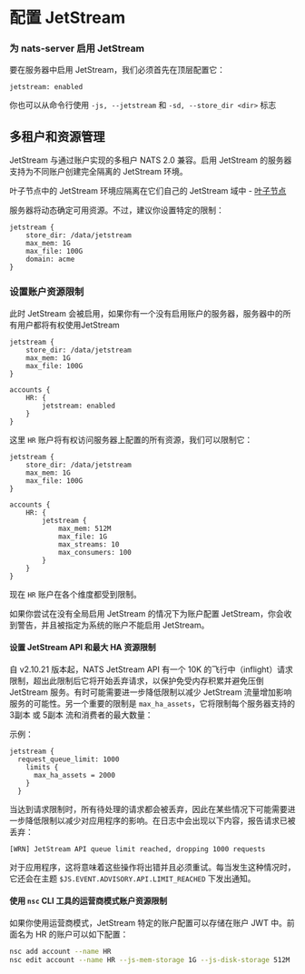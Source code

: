 # 配置 JetStream

### 为 nats-server 启用 JetStream

要在服务器中启用 JetStream，我们必须首先在顶层配置它：

```
jetstream: enabled
```

你也可以从命令行使用 `-js, --jetstream` 和 `-sd, --store_dir <dir>` 标志

## 多租户和资源管理

JetStream 与通过账户实现的多租户 NATS 2.0 兼容。启用 JetStream 的服务器支持为不同账户创建完全隔离的 JetStream 环境。

叶子节点中的 JetStream 环境应隔离在它们自己的 JetStream 域中 - [叶子节点](../leafnodes/)

服务器将动态确定可用资源。不过，建议你设置特定的限制：

```
jetstream {
    store_dir: /data/jetstream
    max_mem: 1G
    max_file: 100G
    domain: acme
}
```

### 设置账户资源限制

此时 JetStream 会被启用，如果你有一个没有启用账户的服务器，服务器中的所有用户都将有权使用JetStream

```
jetstream {
    store_dir: /data/jetstream
    max_mem: 1G
    max_file: 100G
}

accounts {
    HR: {
        jetstream: enabled
    }
}
```

这里 `HR` 账户将有权访问服务器上配置的所有资源，我们可以限制它：

```
jetstream {
    store_dir: /data/jetstream
    max_mem: 1G
    max_file: 100G
}

accounts {
    HR: {
        jetstream {
            max_mem: 512M
            max_file: 1G
            max_streams: 10
            max_consumers: 100
        }
    }
}
```

现在 `HR` 账户在各个维度都受到限制。

如果你尝试在没有全局启用 JetStream 的情况下为账户配置 JetStream，你会收到警告，并且被指定为系统的账户不能启用 JetStream。

#### 设置 JetStream API 和最大 HA 资源限制

自 v2.10.21 版本起，NATS JetStream API 有一个 10K 的飞行中（inflight）请求限制，超出此限制后它将开始丢弃请求，以保护免受内存积累并避免压倒 JetStream 服务。有时可能需要进一步降低限制以减少 JetStream 流量增加影响服务的可能性。另一个重要的限制是 `max_ha_assets`，它将限制每个服务器支持的 3副本 或 5副本 流和消费者的最大数量：

示例：

```
jetstream {
  request_queue_limit: 1000
    limits {
      max_ha_assets = 2000
    }
  }
```

当达到请求限制时，所有待处理的请求都会被丢弃，因此在某些情况下可能需要进一步降低限制以减少对应用程序的影响。在日志中会出现以下内容，报告请求已被丢弃：

```
[WRN] JetStream API queue limit reached, dropping 1000 requests
```

对于应用程序，这将意味着这些操作将出错并且必须重试。每当发生这种情况时，它还会在主题 `$JS.EVENT.ADVISORY.API.LIMIT_REACHED` 下发出通知。

#### 使用 `nsc` CLI 工具的运营商模式账户资源限制

如果你使用运营商模式，JetStream 特定的账户配置可以存储在账户 JWT 中。前面名为 HR 的账户可以如下配置：

```bash
nsc add account --name HR
nsc edit account --name HR --js-mem-storage 1G --js-disk-storage 512M  --js-streams 10 --js-consumer 100
```